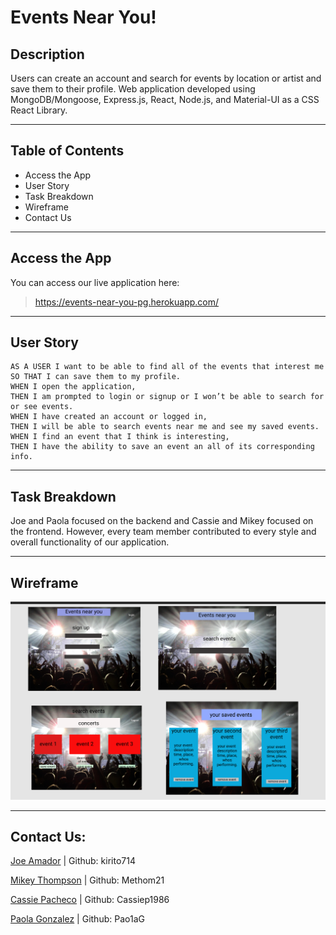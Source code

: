 # Events Near You!

## Description

Users can create an account and search for events by location or artist and save them to their profile. Web application developed using MongoDB/Mongoose, Express.js, React, Node.js, and Material-UI as a CSS React Library.

 ---

## Table of Contents
* Access the App
* User Story
* Task Breakdown
* Wireframe
* Contact Us

 ---

## Access the App

You can access our live application here:
> https://events-near-you-pg.herokuapp.com/

---

## User Story
```
AS A USER I want to be able to find all of the events that interest me 
SO THAT I can save them to my profile.
WHEN I open the application,
THEN I am prompted to login or signup or I won’t be able to search for or see events.
WHEN I have created an account or logged in,
THEN I will be able to search events near me and see my saved events.
WHEN I find an event that I think is interesting,
THEN I have the ability to save an event an all of its corresponding info.
```
---

## Task Breakdown
Joe and Paola focused on the backend and 
Cassie and Mikey focused on the frontend. However, every team member contributed to every style and overall functionality of our application.

---

## Wireframe
![figma wireframe](client/src/images/wireframe.png?raw=true "Wireframe")

---

## Contact Us:

[Joe Amador](https://github.com/kirito714) | Github: kirito714

[Mikey Thompson](https://github.com/Methom21) | Github: Methom21

[Cassie Pacheco](https://github.com/Cassiep1986) | Github: Cassiep1986

[Paola Gonzalez](https://github.com/Pao1aG) | Github: Pao1aG
